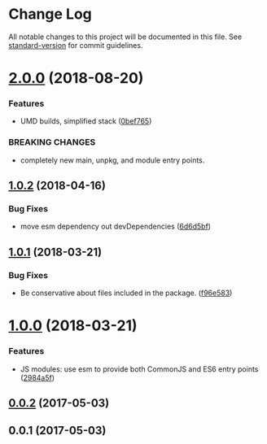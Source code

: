 # Change Log

All notable changes to this project will be documented in this file. See [standard-version](https://github.com/conventional-changelog/standard-version) for commit guidelines.

<a name="2.0.0"></a>
# [2.0.0](https://github.com/tmcw/relative-luminance/compare/v1.0.2...v2.0.0) (2018-08-20)


### Features

* UMD builds, simplified stack ([0bef765](https://github.com/tmcw/relative-luminance/commit/0bef765))


### BREAKING CHANGES

* completely new main, unpkg, and module entry points.



<a name="1.0.2"></a>
## [1.0.2](https://github.com/tmcw/relative-luminance/compare/v1.0.1...v1.0.2) (2018-04-16)


### Bug Fixes

* move esm dependency out devDependencies ([6d6d5bf](https://github.com/tmcw/relative-luminance/commit/6d6d5bf))



<a name="1.0.1"></a>
## [1.0.1](https://github.com/tmcw/relative-luminance/compare/v1.0.0...v1.0.1) (2018-03-21)


### Bug Fixes

* Be conservative about files included in the package. ([f96e583](https://github.com/tmcw/relative-luminance/commit/f96e583))



<a name="1.0.0"></a>
# [1.0.0](https://github.com/tmcw/relative-luminance/compare/v0.0.2...v1.0.0) (2018-03-21)


### Features

* JS modules: use esm to provide both CommonJS and ES6 entry points ([2984a5f](https://github.com/tmcw/relative-luminance/commit/2984a5f))



<a name="0.0.2"></a>
## [0.0.2](https://github.com/tmcw/relative-luminance/compare/v0.0.1...v0.0.2) (2017-05-03)



<a name="0.0.1"></a>
## 0.0.1 (2017-05-03)
